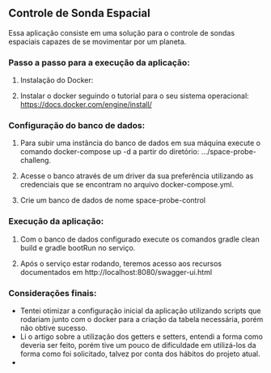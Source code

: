 ## Controle de Sonda Espacial

Essa aplicação consiste em uma solução para o controle de sondas espaciais capazes
de se movimentar por um planeta.

### Passo a passo para a execução da aplicação:

1. Instalação do Docker:

2. Instalar o docker seguindo o tutorial para o seu sistema operacional: https://docs.docker.com/engine/install/

### Configuração do banco de dados:

1. Para subir uma instância do banco de dados em sua máquina execute o comando docker-compose up -d a partir do diretório: .../space-probe-challeng.

2. Acesse o banco através de um driver da sua preferência utilizando as credenciais que se encontram no arquivo docker-compose.yml.

3. Crie um banco de dados de nome space-probe-control

### Execução da aplicação:

1. Com o banco de dados configurado execute os comandos gradle clean build e gradle bootRun no serviço.

2. Após o serviço estar rodando, teremos acesso aos recursos documentados em http://localhost:8080/swagger-ui.html

### Considerações finais:

- Tentei otimizar a configuração inicial da aplicação utilizando scripts que rodariam junto com o docker para a criação
da tabela necessária, porém não obtive sucesso.
- Li o artigo sobre a utilização dos getters e setters, entendi a forma como deveria ser feito, porém tive um pouco de
dificuldade em utilizá-los da forma como foi solicitado, talvez por conta dos hábitos do projeto atual.
- 